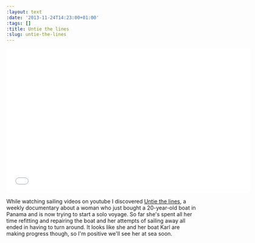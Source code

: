 ```yaml
---
:layout: text
:date: '2013-11-24T14:23:00+01:00'
:tags: []
:title: Untie the lines
:slug: untie-the-lines
---
```

<iframe width="640" height="380" src="//www.youtube.com/embed/SWyogErhPJU" frameborder="0" allowfullscreen></iframe>

While watching sailing videos on youtube I discovered [Untie the lines](https://www.youtube.com/user/WhiteSpotPirates), a weekly documentary  about a woman who just bought a 20-year-old boat in Panama and is now trying to start a solo voyage. So far she's spent all her time refitting and repairing the boat and her attempts of sailing away all ended in having to turn around. It looks like she and her boat Karl are making progress though, so I'm positive we'll see her at sea soon.
